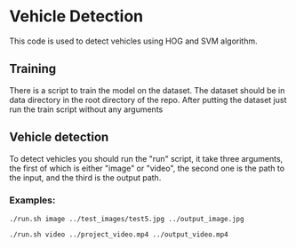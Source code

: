 # Vehicle Detection
This code is used to detect vehicles using HOG and SVM algorithm.

## Training

There is a script to train the model on the dataset. The dataset should be in data directory in the root directory of the repo. After putting the dataset just run the train script without any arguments

## Vehicle detection

To detect vehicles you should run the "run" script, it take three arguments, the first of which is either "image" or "video", the second one is the path to the input, and the third is the output path.

### Examples:

```./run.sh image ../test_images/test5.jpg ../output_image.jpg```


```./run.sh video ../project_video.mp4 ../output_video.mp4```
